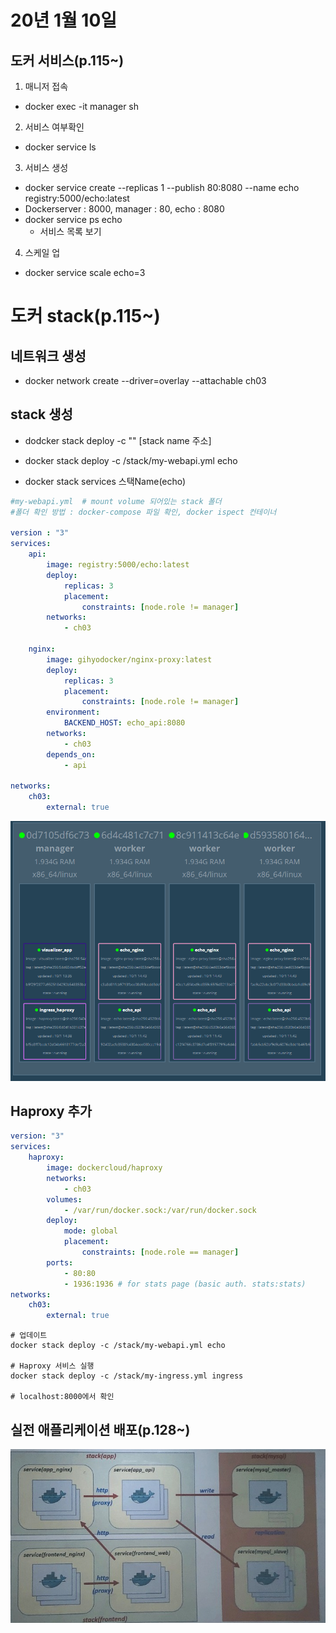 # 20년 1월 10일

## 도커 서비스(p.115~)

1. 매니저 접속
+ docker exec -it manager sh

2. 서비스 여부확인
+ docker service ls

3. 서비스 생성
+ docker service create --replicas 1 --publish 80:8080 --name echo registry:5000/echo:latest
+ Dockerserver : 8000, manager : 80, echo : 8080
+ docker service ps echo
  + 서비스 목록 보기

4. 스케일 업
+ docker service scale echo=3

# 도커 stack(p.115~)

## 네트워크 생성

+ docker network create --driver=overlay --attachable ch03

## stack 생성

+ dodcker stack deploy -c "" [stack name 주소]
+ docker stack deploy -c /stack/my-webapi.yml echo

+ docker stack services 스택Name(echo)

```yml
#my-webapi.yml  # mount volume 되어있는 stack 폴더
#폴더 확인 방법 : docker-compose 파일 확인, docker ispect 컨테이너

version : "3"
services:
    api:
        image: registry:5000/echo:latest
        deploy:
            replicas: 3
            placement: 
                constraints: [node.role != manager]
        networks:
            - ch03

    nginx:
        image: gihyodocker/nginx-proxy:latest
        deploy:
            replicas: 3
            placement:
                constraints: [node.role != manager]
        environment:
            BACKEND_HOST: echo_api:8080
        networks:
            - ch03
        depends_on:
            - api
        
networks:
    ch03:
        external: true
```

![Docker](/cloud_computing/img/docker_visual.PNG)

## Haproxy 추가
```yml
version: "3"
services:
    haproxy:
        image: dockercloud/haproxy
        networks:
            - ch03
        volumes:
            - /var/run/docker.sock:/var/run/docker.sock
        deploy:
            mode: global
            placement:
                constraints: [node.role == manager]
        ports:
            - 80:80
            - 1936:1936 # for stats page (basic auth. stats:stats)
networks:
    ch03:
        external: true
```

```shell
# 업데이트
docker stack deploy -c /stack/my-webapi.yml echo

# Haproxy 서비스 실행
docker stack deploy -c /stack/my-ingress.yml ingress

# localhost:8000에서 확인
```

## 실전 애플리케이션 배포(p.128~)
![application](/cloud_computing/img/application.jpg)